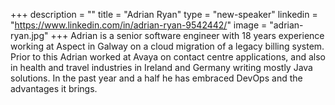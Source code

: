 +++
description = ""
title = "Adrian Ryan"
type = "new-speaker"
linkedin = "https://www.linkedin.com/in/adrian-ryan-9542442/"
image = "adrian-ryan.jpg"
+++
Adrian is a senior software engineer with 18 years experience working at Aspect in Galway on a cloud migration of a legacy billing system.  Prior to this Adrian worked at Avaya on contact centre applications, and also in health and travel industries in Ireland and Germany writing mostly Java solutions. In the past year and a half he has embraced DevOps and the advantages it brings.